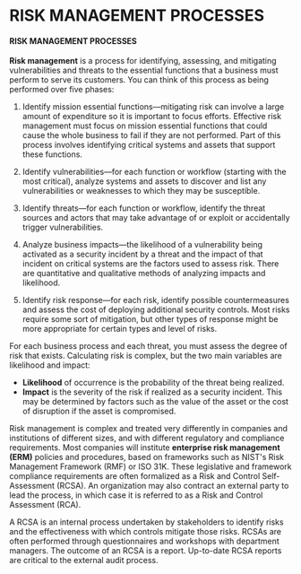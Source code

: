 # RISK MANAGEMENT PROCESSES

#### RISK MANAGEMENT PROCESSES

**Risk management** is a process for identifying, assessing, and mitigating vulnerabilities and threats to the essential functions that a business must perform to serve its customers. You can think of this process as being performed over five phases:

1.  Identify mission essential functions—mitigating risk can involve a large amount of expenditure so it is important to focus efforts. Effective risk management must focus on mission essential functions that could cause the whole business to fail if they are not performed. Part of this process involves identifying critical systems and assets that support these functions.
    
2.  Identify vulnerabilities—for each function or workflow (starting with the most critical), analyze systems and assets to discover and list any vulnerabilities or weaknesses to which they may be susceptible.
    
3.  Identify threats—for each function or workflow, identify the threat sources and actors that may take advantage of or exploit or accidentally trigger vulnerabilities.
    
4.  Analyze business impacts—the likelihood of a vulnerability being activated as a security incident by a threat and the impact of that incident on critical systems are the factors used to assess risk. There are quantitative and qualitative methods of analyzing impacts and likelihood.
    
5.  Identify risk response—for each risk, identify possible countermeasures and assess the cost of deploying additional security controls. Most risks require some sort of mitigation, but other types of response might be more appropriate for certain types and level of risks.
    

For each business process and each threat, you must assess the degree of risk that exists. Calculating risk is complex, but the two main variables are likelihood and impact:

-   **Likelihood** of occurrence is the probability of the threat being realized.
-   **Impact** is the severity of the risk if realized as a security incident. This may be determined by factors such as the value of the asset or the cost of disruption if the asset is compromised.

Risk management is complex and treated very differently in companies and institutions of different sizes, and with different regulatory and compliance requirements. Most companies will institute **enterprise risk management (ERM)** policies and procedures, based on frameworks such as NIST's Risk Management Framework (RMF) or ISO 31K. These legislative and framework compliance requirements are often formalized as a Risk and Control Self-Assessment (RCSA). An organization may also contract an external party to lead the process, in which case it is referred to as a Risk and Control Assessment (RCA).

A RCSA is an internal process undertaken by stakeholders to identify risks and the effectiveness with which controls mitigate those risks. RCSAs are often performed through questionnaires and workshops with department managers. The outcome of an RCSA is a report. Up-to-date RCSA reports are critical to the external audit process.